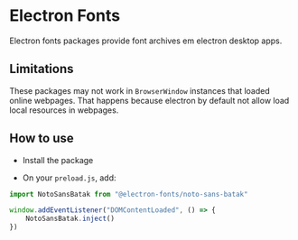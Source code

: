 # Electron Fonts

Electron fonts packages provide font archives em electron desktop apps.

## Limitations

These packages may not work in `BrowserWindow` instances that loaded online webpages. That happens because electron by default not allow load local resources in webpages.

## How to use

* Install the package

* On your `preload.js`, add:

```ts
import NotoSansBatak from "@electron-fonts/noto-sans-batak"

window.addEventListener("DOMContentLoaded", () => {
    NotoSansBatak.inject()
})
```